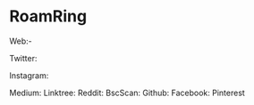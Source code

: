 # RoamRing #

Web:-

Twitter:

Instagram:

Medium:
Linktree:
Reddit:
BscScan:
Github:
Facebook:
Pinterest
